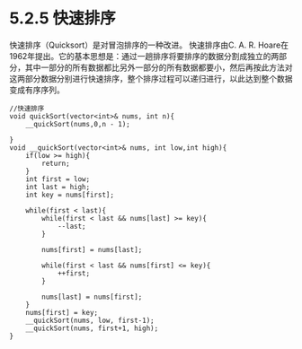 # 5.2.5 快速排序

快速排序（Quicksort）是对冒泡排序的一种改进。
快速排序由C. A. R. Hoare在1962年提出。它的基本思想是：通过一趟排序将要排序的数据分割成独立的两部分，其中一部分的所有数据都比另外一部分的所有数据都要小，然后再按此方法对这两部分数据分别进行快速排序，整个排序过程可以递归进行，以此达到整个数据变成有序序列。

```
//快速排序
void quickSort(vector<int>& nums, int n){
    __quickSort(nums,0,n - 1);
    
}
void __quickSort(vector<int>& nums, int low,int high){
    if(low >= high){
        return;
    }
    int first = low;
    int last = high;
    int key = nums[first];
    
    while(first < last){
        while(first < last && nums[last] >= key){
            --last;
        }
        
        nums[first] = nums[last];
        
        while(first < last && nums[first] <= key){
            ++first;
        }
        
        nums[last] = nums[first];
    }
    nums[first] = key;
    __quickSort(nums, low, first-1);
    __quickSort(nums, first+1, high);
}
```
